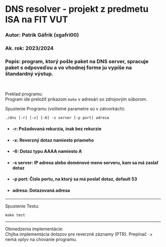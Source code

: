 # DNS resolver - projekt z predmetu ISA na FIT VUT
### Autor: Patrik Gáfrik (xgafri00)
### Ak. rok: 2023/2024
### Popis: program, ktorý pošle paket na DNS server, spracuje paket s odpoveďou a vo vhodnej forme ju vypíše na štandardný výstup.

<br>

Preklad programu:
<br>
Program ide preložiť príkazom `make` v adresári so zdrojovým súborom.

Spustenie Programu (volitelné parametre sú v zátvorkách):
```shell
./dns [-r] [-x] [-6] -s server [-p port] adresa
```

- #### -r: Požadovaná rekurzia, inak bez rekurzie
- #### -x: Reverzný dotaz namiesto priameho
- #### -6: Dotaz typu AAAA namiesto A
- #### -s server: IP adresa alebo doménové meno serveru, kam sa má zaslať dotaz
- #### -p port: Číslo portu, na ktorý sa má poslať dotaz, default 53
- #### adresa: Dotazovaná adresa
---

Spustenie Testu:
```shell
make test
```
---
Obmedzenia implementácie:
<br>
Chýba implementácia dotazov pre reverzné záznamy (PTR). Prepínač `-x` nemá vplyv na chovanie programu.